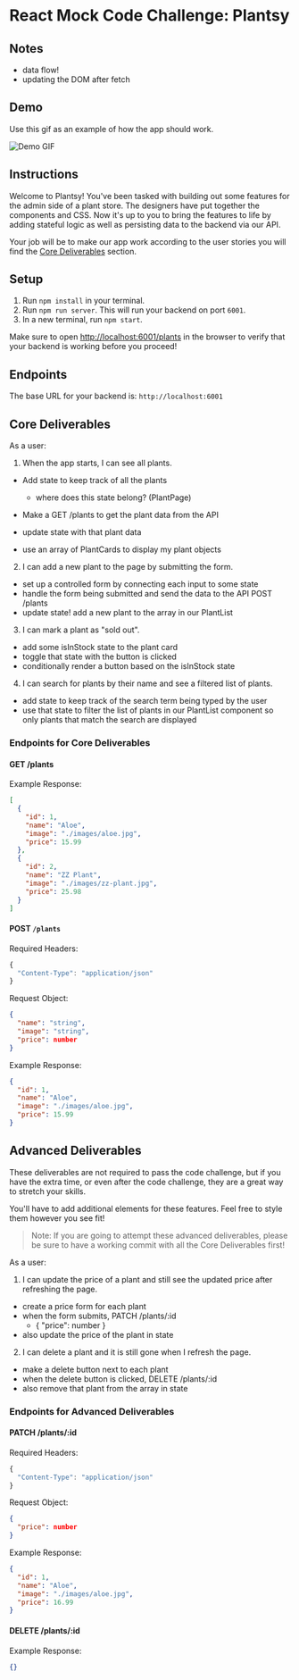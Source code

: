 # React Mock Code Challenge: Plantsy

## Notes

- data flow!
- updating the DOM after fetch

## Demo

Use this gif as an example of how the app should work.

![Demo GIF](https://raw.githubusercontent.com/learn-co-curriculum/react-hooks-mock-code-challenge-plantshop/master/demo.gif)

## Instructions

Welcome to Plantsy! You've been tasked with building out some features for the
admin side of a plant store. The designers have put together the components and
CSS. Now it's up to you to bring the features to life by adding stateful logic
as well as persisting data to the backend via our API.

Your job will be to make our app work according to the user stories you will
find the [Core Deliverables](#Core-Deliverables) section.

## Setup

1. Run `npm install` in your terminal.
2. Run `npm run server`. This will run your backend on port `6001`.
3. In a new terminal, run `npm start`.

Make sure to open [http://localhost:6001/plants](http://localhost:6001/plants)
in the browser to verify that your backend is working before you proceed!

## Endpoints

The base URL for your backend is: `http://localhost:6001`

## Core Deliverables

As a user:

1. When the app starts, I can see all plants.

- Add state to keep track of all the plants

  - where does this state belong? (PlantPage)

- Make a GET /plants to get the plant data from the API
- update state with that plant data
- use an array of PlantCards to display my plant objects

2. I can add a new plant to the page by submitting the form.

- set up a controlled form by connecting each input to some state
- handle the form being submitted and send the data to the API POST /plants
- update state! add a new plant to the array in our PlantList

3. I can mark a plant as "sold out".

- add some isInStock state to the plant card
- toggle that state with the button is clicked
- conditionally render a button based on the isInStock state

4. I can search for plants by their name and see a filtered list of plants.

- add state to keep track of the search term being typed by the user
- use that state to filter the list of plants in our PlantList component
  so only plants that match the search are displayed

### Endpoints for Core Deliverables

#### GET /plants

Example Response:

```json
[
  {
    "id": 1,
    "name": "Aloe",
    "image": "./images/aloe.jpg",
    "price": 15.99
  },
  {
    "id": 2,
    "name": "ZZ Plant",
    "image": "./images/zz-plant.jpg",
    "price": 25.98
  }
]
```

#### POST `/plants`

Required Headers:

```js
{
  "Content-Type": "application/json"
}
```

Request Object:

```json
{
  "name": "string",
  "image": "string",
  "price": number
}
```

Example Response:

```json
{
  "id": 1,
  "name": "Aloe",
  "image": "./images/aloe.jpg",
  "price": 15.99
}
```

## Advanced Deliverables

These deliverables are not required to pass the code challenge, but if you have
the extra time, or even after the code challenge, they are a great way to
stretch your skills.

You'll have to add additional elements for these features. Feel free to style
them however you see fit!

> Note: If you are going to attempt these advanced deliverables, please be sure
> to have a working commit with all the Core Deliverables first!

As a user:

1. I can update the price of a plant and still see the updated price after
   refreshing the page.

- create a price form for each plant
- when the form submits, PATCH /plants/:id
  - { "price": number }
- also update the price of the plant in state

2. I can delete a plant and it is still gone when I refresh the page.

- make a delete button next to each plant
- when the delete button is clicked, DELETE /plants/:id
- also remove that plant from the array in state

### Endpoints for Advanced Deliverables

#### PATCH /plants/:id

Required Headers:

```js
{
  "Content-Type": "application/json"
}
```

Request Object:

```json
{
  "price": number
}
```

Example Response:

```json
{
  "id": 1,
  "name": "Aloe",
  "image": "./images/aloe.jpg",
  "price": 16.99
}
```

#### DELETE /plants/:id

Example Response:

```json
{}
```
